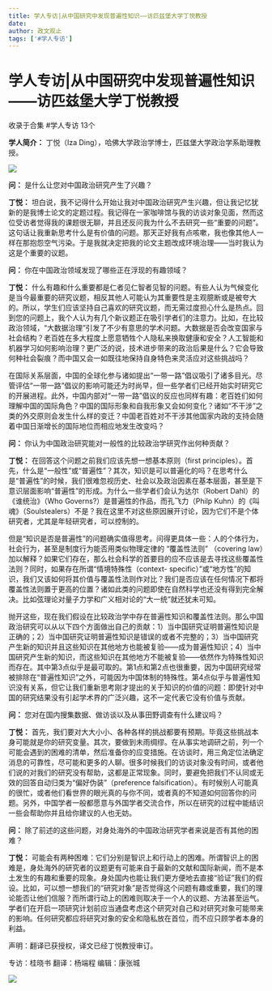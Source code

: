 ```yaml
---
title: 学人专访|从中国研究中发现普遍性知识——访匹兹堡大学丁悦教授
date: 
author: 政文观止
tags: ['#学人专访']
---
```

# 学人专访|从中国研究中发现普遍性知识——访匹兹堡大学丁悦教授


收录于合集 #学人专访 13个

**学人简介：** 丁悦（Iza Ding），哈佛大学政治学博士，匹兹堡大学政治学系助理教授。

![](/images/193/2.png)  

  

 **问：** 是什么让您对中国政治研究产生了兴趣？

  

 **丁悦：**
坦白说，我不记得什么开始让我对中国政治研究产生兴趣，但让我记忆犹新的是我博士论文的定题过程。我记得在一家咖啡馆与我的访谈对象见面，然而这位受访者觉得我的课题很无聊，并且还反问我为什么不去研究一些“重要的问题”。这句话让我重新思考什么是有价值的问题。那天正好我有点咳嗽，我也像其他人一样在那抱怨空气污染。于是我就决定把我的论文主题改成环境治理——当时我认为这是个重要的议题。

  

 **问：** 你在中国政治领域发现了哪些正在浮现的有趣领域？

  

 **丁悦：**
什么有趣和什么重要都是仁者见仁智者见智的问题。有些人认为气候变化是当今最重要的研究议题，相反其他人可能认为其重要性是主观臆断或是被夸大的。所以，学生们应该坚持自己喜欢的研究议题，而无需过度担心什么是热点。回到您的问题上，我个人认为有几个新议题正在吸引学者们的注意力。比如，在比较政治领域，“大数据治理”引发了不少有意思的学术问题。大数据是否会改变国家与社会结构？老百姓在多大程度上愿意牺牲个人隐私来换取健康和安全？人工智能和机器学习如何影响治理？更广泛的说，技术进步带来的政治后果是什么？它会导致何种社会裂痕？而中国又会一如既往地保持自身特色来灵活应对这些挑战吗？

  

在国际关系层面，中国的全球化参与诸如提出“一带一路”倡议吸引了诸多目光。尽管评估“一带一路”倡议的影响可能还为时尚早，但一些学者们已经开始实时研究它的开展进程。此外，中国内部对“一带一路”倡议的反应也同样有趣：老百姓们如何理解中国的国际角色？中国的国际形象和自我形象又会如何变化？诸如“不干涉”之类的外交原则会发生什么样的变迁？中国老百姓对不干涉其他国家内政的支持会随着中国日渐增长的国际地位而相应地发生改变吗？

  

 **问：** 你认为中国政治研究能对一般性的比较政治学研究作出何种贡献？

  

 **丁悦：** 在回答这个问题之前我们应该先想一想基本原则（first
principles）。首先，什么是“一般性”或“普遍性”？其次，知识是可以普遍化的吗？在思考什么是“普遍性”的时候，我们很难忽视历史、社会以及政治因素在基本层面，甚至是下意识层面影响“普遍性”的形成。为什么一些学者们会认为达尔（Robert
Dahl）的《谁统治》（Who Governs?）是普遍性的作品，而孔飞力（Philp
Kuhn）的《叫魂》（Soulstealers）不是？我在这里不对这些原因展开讨论，因为它们不是个体研究者，尤其是年轻研究者，可以控制的。

  

但是“知识是否是普遍性”的问题确实值得思考。问得更具体一些：人的个体行为，社会行为，甚至是制度行为能否用类似物理定律的 “覆盖性法则” （covering
law）加以解释？如果它们存在，那么社会科学的首要目的应不应该是去寻找这些覆盖性法则？同时，如果存在所谓“情境特殊性（context-
specific）”或“地方性”的知识，我们又该如何将其价值与覆盖性法则作对比？我们是否应该在任何情况下都将覆盖性法则置于更高的位置？诸如此类的问题即使在自然科学也还没有得到完全解决。比如弦理论对量子力学和广义相对论的“大一统”就还犹未可知。

  

抛开这些，现在我们假设在比较政治学中存在普遍性知识和覆盖性法则。那么中国政治研究可以从以下四个方面做出自己的贡献：1）当中国研究证明普遍性知识是正确的；2）当中国研究证明普遍性知识是错误的或者不完整的；3）当中国研究产生新的知识并且这些知识在其他地方也能被复验——成为普遍性知识；4）当中国研究产生新的知识，而这些知识在其他地方不能被复验——依然作为特殊性知识而存在。其中第3点似乎是最可取的。第1点和第2点也很重要，因为中国研究经常被排除在“普遍性知识”之外，可能因为中国体制的特殊性。第4点似乎与普遍性知识没有关系，但它让我们重新思考刚才提出的关于知识的价值的问题：即使针对中国的研究结果没有引起学术界的广泛兴趣，这不一定代表它没有价值与贡献。

  

 **问：** 您对在国内搜集数据、做访谈以及从事田野调查有什么建议吗？

  

 **丁悦：**
首先，我们要对大大小小、各种各样的挑战都要有预期。毕竟这些挑战本身可能就是你的研究变量。其次，要做到未雨绸缪。在从事实地调研之前，列一个可能会遇到的困难的清单，然后准备你的应变措施。在访谈时，用三角定位法确定消息的可靠性，尽可能和更多的人聊。很多时候我们的访谈对象没有时间，或者他们说的对我们的研究没有帮助，这都是正常现象。同时，要避免把我们不认同或无效的回答自动归类为“偏好伪装”（preference
falsification）。有时候别人可能真的很忙，或者他们看世界的眼光真的与你不同，或者真的不知道如何回答你的问题。另外，中国学者一般都愿意与外国学者交流合作，所以在研究的过程中能结识一些会帮助你并且给你建议的人也无妨。

  

 **问：** 除了前述的这些问题，对身处海外的中国政治研究学者来说是否有其他的困难？

  

 **丁悦：**
可能会有两种困难：它们分别是智识上和行动上的困难。所谓智识上的困难是，身处海外的研究者的议题更有可能来自于最新的文献和国际新闻，而不是本土发生的有趣和重要的现象。身处国内也能让我们更方便地去直接“验证”我们的假设。比如，可以想一想我们的“研究对象”是否觉得这个问题有趣或重要，我们的理论能否让他们信服？而所谓行动上的困难则取决于一个人的议题、方法甚至运气。学者们在开启一项研究计划前应当通盘考虑这个研究对自己和对研究对象可能带来的影响。任何研究都应将研究对象的安全和隐私放在首位，而不应只顾学者本身的利益。

  

声明：翻译已获授权，译文已经丁悦教授审订。

专访：桂晓书 翻译：杨端程 编辑：康张城

  

![](/images/193/3.jpeg)

  

